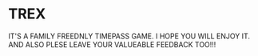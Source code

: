# TREX
IT'S A FAMILY FREEDNLY TIMEPASS GAME. I HOPE YOU WILL ENJOY IT. AND ALSO PLESE LEAVE YOUR VALUEABLE FEEDBACK TOO!!!
